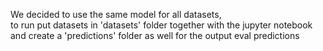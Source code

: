 We decided to use the same model for all datasets,  
to run put datasets in 'datasets' folder together with the jupyter notebook  
and create a 'predictions' folder as well for the output eval predictions
